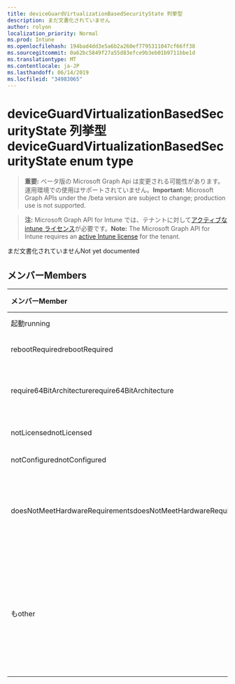 ```yaml
---
title: deviceGuardVirtualizationBasedSecurityState 列挙型
description: まだ文書化されていません
author: rolyon
localization_priority: Normal
ms.prod: Intune
ms.openlocfilehash: 194bad4dd3e5a6b2a260ef7795311047cf66ff38
ms.sourcegitcommit: 0a62bc5849f27a55d83efce9b3eb01b9711bbe1d
ms.translationtype: MT
ms.contentlocale: ja-JP
ms.lasthandoff: 06/14/2019
ms.locfileid: "34983065"
---
```

# <a name="deviceguardvirtualizationbasedsecuritystate-enum-type"></a><span data-ttu-id="db435-103">deviceGuardVirtualizationBasedSecurityState 列挙型</span><span class="sxs-lookup"><span data-stu-id="db435-103">deviceGuardVirtualizationBasedSecurityState enum type</span></span>

> <span data-ttu-id="db435-104">**重要:** ベータ版の Microsoft Graph Api は変更される可能性があります。運用環境での使用はサポートされていません。</span><span class="sxs-lookup"><span data-stu-id="db435-104">**Important:** Microsoft Graph APIs under the /beta version are subject to change; production use is not supported.</span></span>

> <span data-ttu-id="db435-105">**注:** Microsoft Graph API for Intune では、テナントに対して[アクティブな intune ライセンス](https://go.microsoft.com/fwlink/?linkid=839381)が必要です。</span><span class="sxs-lookup"><span data-stu-id="db435-105">**Note:** The Microsoft Graph API for Intune requires an [active Intune license](https://go.microsoft.com/fwlink/?linkid=839381) for the tenant.</span></span>

<span data-ttu-id="db435-106">まだ文書化されていません</span><span class="sxs-lookup"><span data-stu-id="db435-106">Not yet documented</span></span>

## <a name="members"></a><span data-ttu-id="db435-107">メンバー</span><span class="sxs-lookup"><span data-stu-id="db435-107">Members</span></span>
|<span data-ttu-id="db435-108">メンバー</span><span class="sxs-lookup"><span data-stu-id="db435-108">Member</span></span>|<span data-ttu-id="db435-109">値</span><span class="sxs-lookup"><span data-stu-id="db435-109">Value</span></span>|<span data-ttu-id="db435-110">説明</span><span class="sxs-lookup"><span data-stu-id="db435-110">Description</span></span>|
|:---|:---|:---|
|<span data-ttu-id="db435-111">起動</span><span class="sxs-lookup"><span data-stu-id="db435-111">running</span></span>|<span data-ttu-id="db435-112">.0</span><span class="sxs-lookup"><span data-stu-id="db435-112">0</span></span>|<span data-ttu-id="db435-113">実行中</span><span class="sxs-lookup"><span data-stu-id="db435-113">Running</span></span>|
|<span data-ttu-id="db435-114">rebootRequired</span><span class="sxs-lookup"><span data-stu-id="db435-114">rebootRequired</span></span>|<span data-ttu-id="db435-115">1-d</span><span class="sxs-lookup"><span data-stu-id="db435-115">1</span></span>|<span data-ttu-id="db435-116">必要なルート</span><span class="sxs-lookup"><span data-stu-id="db435-116">Root required</span></span>|
|<span data-ttu-id="db435-117">require64BitArchitecture</span><span class="sxs-lookup"><span data-stu-id="db435-117">require64BitArchitecture</span></span>|<span data-ttu-id="db435-118">pbm-2</span><span class="sxs-lookup"><span data-stu-id="db435-118">2</span></span>|<span data-ttu-id="db435-119">64ビットアーキテクチャが必要</span><span class="sxs-lookup"><span data-stu-id="db435-119">64 bit architecture required</span></span>|
|<span data-ttu-id="db435-120">notLicensed</span><span class="sxs-lookup"><span data-stu-id="db435-120">notLicensed</span></span>|<span data-ttu-id="db435-121">1/3</span><span class="sxs-lookup"><span data-stu-id="db435-121">3</span></span>|<span data-ttu-id="db435-122">ライセンスなし</span><span class="sxs-lookup"><span data-stu-id="db435-122">Not licensed</span></span>|
|<span data-ttu-id="db435-123">notConfigured</span><span class="sxs-lookup"><span data-stu-id="db435-123">notConfigured</span></span>|<span data-ttu-id="db435-124">2/4</span><span class="sxs-lookup"><span data-stu-id="db435-124">4</span></span>|<span data-ttu-id="db435-125">未構成</span><span class="sxs-lookup"><span data-stu-id="db435-125">Not configured</span></span>|
|<span data-ttu-id="db435-126">doesNotMeetHardwareRequirements</span><span class="sxs-lookup"><span data-stu-id="db435-126">doesNotMeetHardwareRequirements</span></span>|<span data-ttu-id="db435-127">5</span><span class="sxs-lookup"><span data-stu-id="db435-127">5</span></span>|<span data-ttu-id="db435-128">システムがハードウェア要件を満たしていない</span><span class="sxs-lookup"><span data-stu-id="db435-128">System does not meet hardware requirements</span></span>|
|<span data-ttu-id="db435-129">も</span><span class="sxs-lookup"><span data-stu-id="db435-129">other</span></span>|<span data-ttu-id="db435-130">42</span><span class="sxs-lookup"><span data-stu-id="db435-130">42</span></span>|<span data-ttu-id="db435-131">も.</span><span class="sxs-lookup"><span data-stu-id="db435-131">Other.</span></span> <span data-ttu-id="db435-132">Microsoft-DeviceGuard のイベントログには、詳細が含まれています。</span><span class="sxs-lookup"><span data-stu-id="db435-132">Event logs in microsoft-Windows-DeviceGuard have more details.</span></span>|





